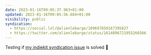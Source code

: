 ```yaml
---
date: 2023-01-16T09:05:37.963+01:00
updated: 2023-01-16T09:05:56.684+01:00
visibility: public
syndication:
  - https://social.lol/@alienlebarge/109697850167395827
  - https://twitter.com/alienlebarge/status/1614896721955266566
---
```

Testing if [my indiekit syndication issue](https://github.com/getindiekit/indiekit/issues/579) is solved 🤞
